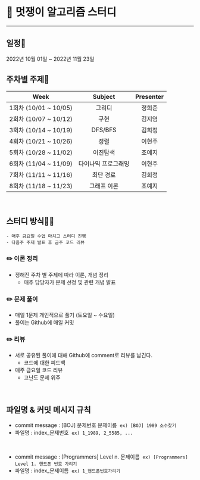 # 🦁 멋쟁이 알고리즘 스터디
---
## 일정📅
2022년 10월 01일 ~ 2022년 11월 23일
<br/>

## 주차별 주제📕
|        Week        |       Subject        | Presenter |
| :----------------: | :---------------:    | :-------: | 
| 1회차 (10/01 ~ 10/05) |         그리디      |   정희준  | 
| 2회차 (10/07 ~ 10/12) |         구현        |   김지영  |
| 3회차 (10/14 ~ 10/19) |        DFS/BFS      |  김희정  |  
| 4회차 (10/21 ~ 10/26) |         정렬        |   이현주  |  
| 5회차 (10/28 ~ 11/02) |       이진탐색      |   조예지  | 
| 6회차 (11/04 ~ 11/09) | 다이나믹 프로그래밍 |  이현주  |
| 7회차 (11/11 ~ 11/16) |   최단 경로         | 김희정    |
| 8회차 (11/18 ~ 11/23)|   그래프 이론        | 조예지    |  
<br/>

## 스터디 방식👨‍💻
```
- 매주 금요일 수업 마치고 스터디 진행  
- 다음주 주제 발표 후 금주 코드 리뷰
```
### ✏️ 이론 정리

- 정해진 주차 별 주제에 따라 이론, 개념 정리
    - 매주 담당자가 문제 선정 및 관련 개념 발표

### ✏️ 문제 풀이

- 매일 1문제 개인적으로 풀기 (토요일 ~ 수요일)
- 풀이는 Github에 매일 커밋

### ✏️ 리뷰

- 서로 공유된 풀이에 대해 Github에 comment로 리뷰를 남긴다.
    - 코드에 대한 피드백
- 매주 금요일 코드 리뷰
    - 고난도 문제 위주
    
<br/>

## 파일명 & 커밋 메시지 규칙
- commit message : [BOJ] 문제번호 문제이름&nbsp;  `ex) [BOJ] 1989 소수찾기`
- 파일명 : index_문제번호&nbsp;  `ex) 1_1989, 2_5585, ... ` 

<br/>  

- commit message : [Programmers] Level n. 문제이름&nbsp;  `ex) [Programmers] Level 1. 핸드폰 번호 가리기`
- 파일명 : index_문제이름&nbsp; `ex) 1_핸드폰번호가리기`

